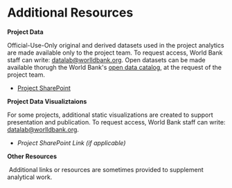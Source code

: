 # Additional Resources

**Project Data**

Official-Use-Only original and derived datasets used in the project analytics are made available only to the project team. To request access, World Bank staff can write: datalab@worlldbank.org. Open datasets can be made available thorugh the World Bank's [open data catalog](https://datacatalog.worldbank.org/), at the request of the project team.

* [Project SharePoint](https://worldbankgroup.sharepoint.com/:f:/t/DevelopmentDataPartnershipCommunity-WBGroup/EoPKGdniEgNOsFM15KKAipAB1Zt35TWLhfnS51oSwvuJRQ)

**Project Data Visualiztaions**

For some projects, additional static visualizations are created to support presentation and publication. To request access, World Bank staff can write: datalab@worlldbank.org.

* *Project SharePoint Link (if applicable)*

**Other Resources**

​	Additional links or resources are sometimes provided to supplement analytical work.
